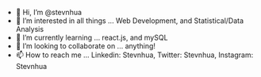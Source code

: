 - 👋 Hi, I’m @stevnhua
- 👀 I’m interested in all things ...
Web Development, and Statistical/Data Analysis
- 🌱 I’m currently learning ... react.js, and mySQL
- 💞️ I’m looking to collaborate on ... anything!
- 📫 How to reach me ... Linkedin: Stevnhua, Twitter: Stevnhua, Instagram: Stevnhua

<!---
stevnhua/stevnhua is a ✨ special ✨ repository because its `README.md` (this file) appears on your GitHub profile.
You can click the Preview link to take a look at your changes.
--->
